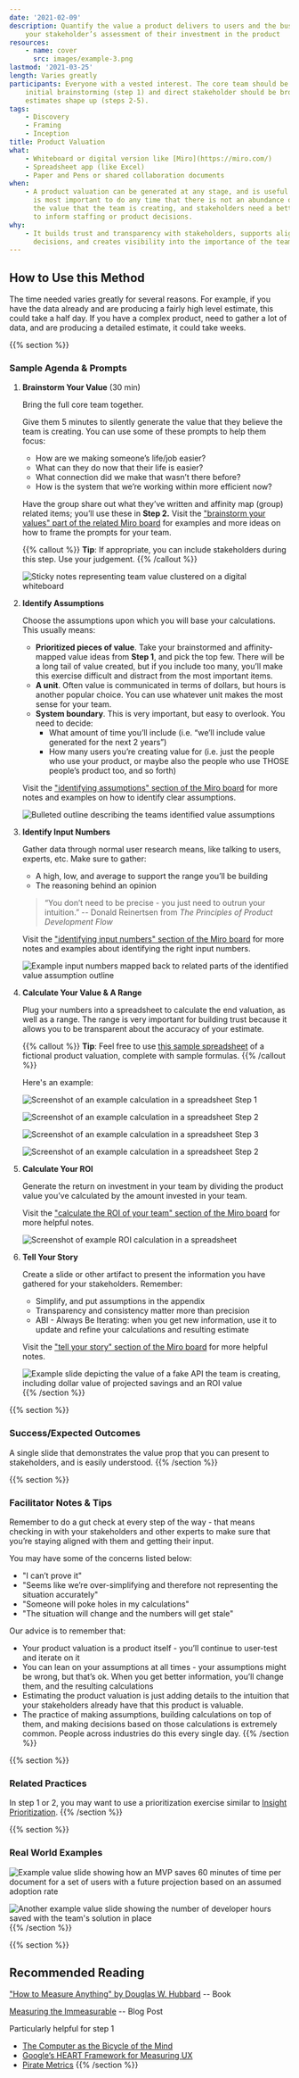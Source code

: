 ```yaml
---
date: '2021-02-09'
description: Quantify the value a product delivers to users and the business to support
    your stakeholder’s assessment of their investment in the product
resources:
    - name: cover
      src: images/example-3.png
lastmod: '2021-03-25'
length: Varies greatly
participants: Everyone with a vested interest. The core team should be involved in
    initial brainstorming (step 1) and direct stakeholder should be brought along as
    estimates shape up (steps 2-5).
tags:
    - Discovery
    - Framing
    - Inception
title: Product Valuation
what:
    - Whiteboard or digital version like [Miro](https://miro.com/)
    - Spreadsheet app (like Excel)
    - Paper and Pens or shared collaboration documents
when:
    - A product valuation can be generated at any stage, and is useful at any stage. It
      is most important to do any time that there is not an abundance of clarity into
      the value that the team is creating, and stakeholders need a better understanding
      to inform staffing or product decisions.
why:
    - It builds trust and transparency with stakeholders, supports alignment on product
      decisions, and creates visibility into the importance of the team’s work.
---
```


## How to Use this Method

The time needed varies greatly for several reasons. For example, if you have the data already and are producing a fairly high level estimate, this could take a half day. If you have a complex product, need to gather a lot of data, and are producing a detailed estimate, it could take weeks.

{{% section %}}

### Sample Agenda & Prompts

1. **Brainstorm Your Value** (30 min)

    Bring the full core team together.

    Give them 5 minutes to silently generate the value that they believe the team is creating. You can use some of these prompts to help them focus:

    - How are we making someone’s life/job easier?
    - What can they do now that their life is easier?
    - What connection did we make that wasn’t there before?
    - How is the system that we’re working within more efficient now?

    Have the group share out what they’ve written and affinity map (group) related items; you’ll use these in **Step 2.** Visit the ["brainstorm your values" part of the related Miro board](https://miro.com/app/board/o9J_lNuKt0U=/?moveToWidget=3074457356234182070&cot=14) for examples and more ideas on how to frame the prompts for your team.

    {{% callout %}}
    **Tip**: If appropriate, you can include stakeholders during this step. Use your judgement.
    {{% /callout %}}

    ![Sticky notes representing team value clustered on a digital whiteboard](images/step-1.png)

1. **Identify Assumptions**

    Choose the assumptions upon which you will base your calculations. This usually means:

    - **Prioritized pieces of value**. Take your brainstormed and affinity-mapped value ideas from **Step 1**, and pick the top few. There will be a long tail of value created, but if you include too many, you’ll make this exercise difficult and distract from the most important items.
    - **A unit**. Often value is communicated in terms of dollars, but hours is another popular choice. You can use whatever unit makes the most sense for your team.
    - **System boundary**. This is very important, but easy to overlook. You need to decide:
        - What amount of time you’ll include (i.e. “we’ll include value generated for the next 2 years”)
        - How many users you’re creating value for (i.e. just the people who use your product, or maybe also the people who use THOSE people’s product too, and so forth)

    Visit the ["identifying assumptions" section of the Miro board](https://miro.com/app/board/o9J_lNuKt0U=/?moveToWidget=3074457356234182071&cot=14) for more notes and examples on how to identify clear assumptions.

    ![Bulleted outline describing the teams identified value assumptions](images/step-2.png)

1. **Identify Input Numbers**

    Gather data through normal user research means, like talking to users, experts, etc. Make sure to gather:

    - A high, low, and average to support the range you’ll be building
    - The reasoning behind an opinion

    > “You don’t need to be precise - you just need to outrun your intuition.” -- Donald Reinertsen from _The Principles of Product Development Flow_

    Visit the ["identifying input numbers" section of the Miro board](https://miro.com/app/board/o9J_lNuKt0U=/?moveToWidget=3074457356234182072&cot=14) for more notes and examples about identifying the right input numbers.

    ![Example input numbers mapped back to related parts of the identified value assumption outline](images/step-3.png)

1. **Calculate Your Value & A Range**

    Plug your numbers into a spreadsheet to calculate the end valuation, as well as a range. The range is very important for building trust because it allows you to be transparent about the accuracy of your estimate.

    {{% callout %}}
    **Tip**: Feel free to use [this sample spreadsheet](/files/PM-onomics-Examples.xlsx) of a fictional product valuation, complete with sample formulas.
    {{% /callout %}}

    Here's an example:

    ![Screenshot of an example calculation in a spreadsheet Step 1](images/api1.png)

    ![Screenshot of an example calculation in a spreadsheet Step 2](images/api2.png)

    ![Screenshot of an example calculation in a spreadsheet Step 3](images/api3.png)

    ![Screenshot of an example calculation in a spreadsheet Step 2](images/step-4.png)

1. **Calculate Your ROI**

    Generate the return on investment in your team by dividing the product value you’ve calculated by the amount invested in your team.

    Visit the ["calculate the ROI of your team" section of the Miro board](https://miro.com/app/board/o9J_lNuKt0U=/?moveToWidget=3074457356234182074&cot=14) for more helpful notes.

    ![Screenshot of example ROI calculation in a spreadsheet](images/step-5.png)

1. **Tell Your Story**

    Create a slide or other artifact to present the information you have gathered for your stakeholders. Remember:

    - Simplify, and put assumptions in the appendix
    - Transparency and consistency matter more than precision
    - ABI - Always Be Iterating: when you get new information, use it to update and refine your calculations and resulting estimate

    Visit the ["tell your story" section of the Miro board](https://miro.com/app/board/o9J_lNuKt0U=/?moveToWidget=3074457356234182075&cot=14) for more helpful notes.

    ![Example slide depicting the value of a fake API the team is creating, including dollar value of projected savings and an ROI value](images/step-6.png)
    {{% /section %}}

{{% section %}}

### Success/Expected Outcomes

A single slide that demonstrates the value prop that you can present to stakeholders, and is easily understood.
{{% /section %}}

{{% section %}}

### Facilitator Notes & Tips

Remember to do a gut check at every step of the way - that means checking in with your stakeholders and other experts to make sure that you’re staying aligned with them and getting their input.

You may have some of the concerns listed below:

-   "I can’t prove it"
-   "Seems like we’re over-simplifying and therefore not representing the situation accurately"
-   "Someone will poke holes in my calculations"
-   "The situation will change and the numbers will get stale"

Our advice is to remember that:

-   Your product valuation is a product itself - you’ll continue to user-test and iterate on it
-   You can lean on your assumptions at all times - your assumptions might be wrong, but that’s ok. When you get better information, you’ll change them, and the resulting calculations
-   Estimating the product valuation is just adding details to the intuition that your stakeholders already have that this product is valuable.
-   The practice of making assumptions, building calculations on top of them, and making decisions based on those calculations is extremely common. People across industries do this every single day.
    {{% /section %}}

{{% section %}}

### Related Practices

In step 1 or 2, you may want to use a prioritization exercise similar to [Insight Prioritization](/practices/insight-prioritization).
{{% /section %}}

{{% section %}}

### Real World Examples

![Example value slide showing how an MVP saves 60 minutes of time per document for a set of users with a future projection based on an assumed adoption rate](images/example-1.png)

![Another example value slide showing the number of developer hours saved with the team's solution in place](images/example-2.png)
{{% /section %}}

{{% section %}}

## Recommended Reading

["How to Measure Anything" by Douglas W. Hubbard](https://www.howtomeasureanything.com/) -- Book

[Measuring the Immeasurable](/blog/measuring-the-immeasurable) -- Blog Post

Particularly helpful for step 1

-   <a href="https://www.brainpickings.org/2011/12/21/steve-jobs-bicycle-for-the-mind-1990/" target="_blank">The Computer as the Bicycle of the Mind</a>
-   <a href="https://www.interaction-design.org/literature/article/google-s-heart-framework-for-measuring-ux" target="_blank">Google’s HEART Framework for Measuring UX</a>
-   <a href="https://medium.com/@ms.mbalke/aarrr-framework-metrics-that-let-your-startup-sound-like-a-pirate-ship-e91d4082994b" target="_blank">Pirate Metrics</a>
    {{% /section %}}
